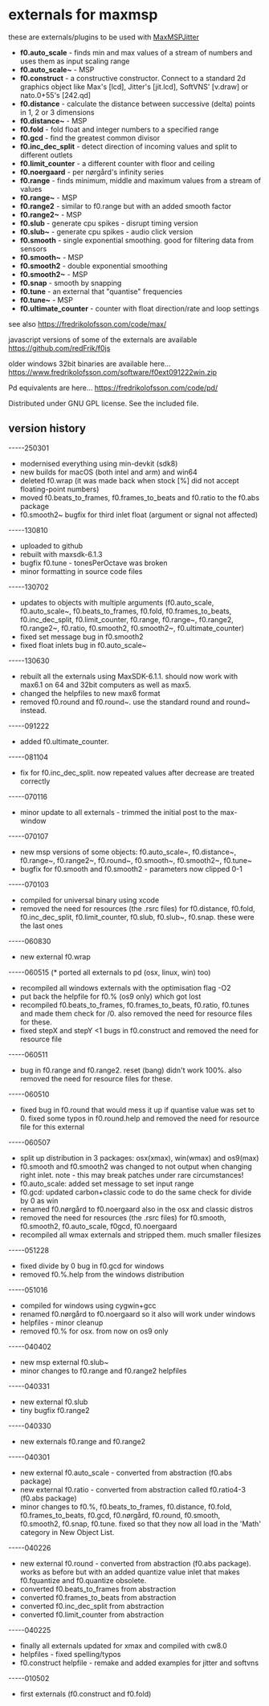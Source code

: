 # externals for maxmsp

these are externals/plugins to be used with [MaxMSPJitter](https://cycling74.com)

* **f0.auto_scale** - finds min and max values of a stream of numbers and uses them as input scaling range
* **f0.auto_scale~** - MSP
* **f0.construct** - a constructive constructor. Connect to a standard 2d graphics object like Max's [lcd], Jitter's [jit.lcd], SoftVNS' [v.draw] or nato.0+55's [242.qd]
* **f0.distance** - calculate the distance between successive (delta) points in 1, 2 or 3 dimensions
* **f0.distance~** - MSP
* **f0.fold** - fold float and integer numbers to a specified range
* **f0.gcd** - find the greatest common divisor
* **f0.inc_dec_split** - detect direction of incoming values and split to different outlets
* **f0.limit_counter** - a different counter with floor and ceiling
* **f0.noergaard** - per nørgård's infinity series
* **f0.range** - finds minimum, middle and maximum values from a stream of values
* **f0.range~** - MSP
* **f0.range2** - similar to f0.range but with an added smooth factor
* **f0.range2~** - MSP
* **f0.slub** - generate cpu spikes - disrupt timing version
* **f0.slub~** - generate cpu spikes - audio click version
* **f0.smooth** - single exponential smoothing. good for filtering data from sensors
* **f0.smooth~** - MSP
* **f0.smooth2** - double exponential smoothing
* **f0.smooth2~** - MSP
* **f0.snap** - smooth by snapping
* **f0.tune** - an external that "quantise" frequencies
* **f0.tune~** - MSP
* **f0.ultimate_counter** - counter with float direction/rate and loop settings

see also <https://fredrikolofsson.com/code/max/>

javascript versions of some of the externals are available <https://github.com/redFrik/f0js>

older windows 32bit binaries are available here... <https://www.fredrikolofsson.com/software/f0ext091222win.zip>

Pd equivalents are here... <https://fredrikolofsson.com/code/pd/>

Distributed under GNU GPL license. See the included file.




## version history

-----250301
* modernised everything using min-devkit (sdk8)
* new builds for macOS (both intel and arm) and win64
* deleted f0.wrap (it was made back when stock [%] did not accept floating-point numbers)
* moved f0.beats_to_frames, f0.frames_to_beats and f0.ratio to the f0.abs package
* f0.smooth2~ bugfix for third inlet float (argument or signal not affected)

-----130810
* uploaded to github
* rebuilt with maxsdk-6.1.3
* bugfix f0.tune - tonesPerOctave was broken
* minor formatting in source code files

-----130702
* updates to objects with multiple arguments (f0.auto_scale, f0.auto_scale~, f0.beats_to_frames, f0.fold, f0.frames_to_beats, f0.inc_dec_split, f0.limit_counter, f0.range, f0.range~, f0.range2, f0.range2~, f0.ratio, f0.smooth2, f0.smooth2~, f0.ultimate_counter)
* fixed set message bug in f0.smooth2
* fixed float inlets bug in f0.auto_scale~

-----130630
* rebuilt all the externals using MaxSDK-6.1.1.  should now work with max6.1 on 64 and 32bit computers as well as max5.
* changed the helpfiles to new max6 format
* removed f0.round and f0.round~.  use the standard round and round~ instead.

-----091222
* added f0.ultimate_counter.

-----081104
* fix for f0.inc_dec_split.  now repeated values after decrease are treated correctly

-----070116
* minor update to all externals - trimmed the initial post to the max-window

-----070107
* new msp versions of some objects: f0.auto_scale~, f0.distance~, f0.range~, f0.range2~, f0.round~, f0.smooth~, f0.smooth2~, f0.tune~
* bugfix for f0.smooth and f0.smooth2 - parameters now clipped 0-1

-----070103
* compiled for universal binary using xcode
* removed the need for resources (the .rsrc files) for f0.distance, f0.fold, f0.inc_dec_split, f0.limit_counter, f0.slub, f0.slub~, f0.snap.  these were the last ones

-----060830
* new external f0.wrap

-----060515
(* ported all externals to pd (osx, linux, win) too)
* recompiled all windows externals with the optimisation flag -O2
* put back the helpfile for f0.% (os9 only) which got lost
* recompiled f0.beats_to_frames, f0.frames_to_beats, f0.ratio, f0.tunes and made them check for /0.  also removed the need for resource files for these.
* fixed stepX and stepY <1 bugs in f0.construct and removed the need for resource file

-----060511
* bug in f0.range and f0.range2.  reset (bang) didn't work 100%.  also removed the need for resource files for these.

-----060510
* fixed bug in f0.round that would mess it up if quantise value was set to 0.  fixed some typos in f0.round.help and removed the need for resource file for this external

-----060507
* split up distribution in 3 packages: osx(xmax), win(wmax) and os9(max)
* f0.smooth and f0.smooth2 was changed to not output when changing right inlet.  note - this may break patches under rare circumstances!
* f0.auto_scale: added set message to set input range
* f0.gcd: updated carbon+classic code to do the same check for divide by 0 as win
* renamed f0.nørgård to f0.noergaard also in the osx and classic distros
* removed the need for resources (the .rsrc files) for f0.smooth, f0.smooth2, f0.auto_scale, f0gcd, f0.noergaard
* recompiled all wmax externals and stripped them.  much smaller filesizes

-----051228
* fixed divide by 0 bug in f0.gcd for windows
* removed f0.%.help from the windows distribution

-----051016
* compiled for windows using cygwin+gcc
* renamed f0.nørgård to f0.noergaard so it also will work under windows
* helpfiles - minor cleanup
* removed f0.% for osx.  from now on os9 only

-----040402
* new msp external f0.slub~
* minor changes to f0.range and f0.range2 helpfiles

-----040331
* new external f0.slub
* tiny bugfix f0.range2

-----040330
* new externals f0.range and f0.range2

-----040301
* new external f0.auto_scale - converted from abstraction (f0.abs package)
* new external f0.ratio - converted from abstraction called f0.ratio4-3 (f0.abs package)
* minor changes to f0.%, f0.beats_to_frames, f0.distance, f0.fold, f0.frames_to_beats, f0.gcd, f0.nørgård, f0.round, f0.smooth, f0.smooth2, f0.snap, f0.tune.  fixed so that they now all load in the 'Math' category in New Object List.

-----040226
* new external f0.round - converted from abstraction (f0.abs package).  works as before but with an added quantize value inlet that makes f0.fquantize and f0.quantize obsolete.
* converted f0.beats_to_frames from abstraction
* converted f0.frames_to_beats from abstraction
* converted f0.inc_dec_split from abstraction
* converted f0.limit_counter from abstraction

-----040225
* finally all externals updated for xmax and compiled with cw8.0
* helpfiles - fixed spelling/typos
* f0.construct helpfile - remake and added examples for jitter and softvns

-----010502
* first externals (f0.construct and f0.fold)